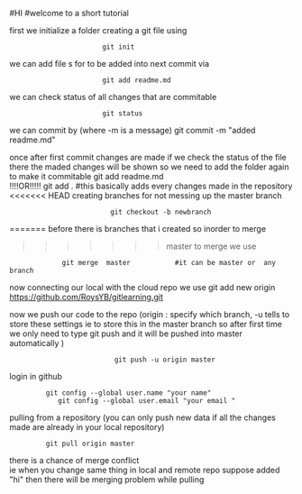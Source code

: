 #HI
#welcome to a short tutorial

first we initialize a folder creating a git file
using 

                           git init

we can add  file s    for to be added into next commit via
   
                           git add readme.md

we can check status of all changes  that are commitable 

                           git status 

we can commit by  (where -m is a message)
                           git commit -m "added readme.md"

once after first commit changes are made if we check the status of the  file there the maded changes will be shown    so we need to add the folder again to make it commitable
                            git add readme.md         
                             !!!!OR!!!!!
                            git add .         #this basically  adds every changes made in the repository
<<<<<<< HEAD
 creating branches for not messing up the master branch

                             git checkout -b newbranch
=======
 before there is  branches that i created so inorder to merge  
>>>>>>> master
                 to merge we use 

                 git merge  master           #it can be master or  any branch


now connecting our local with the cloud repo   we use 
                git add new origin https://github.com/RoysYB/gitlearning.git

now we push our code to the repo (origin : specify which branch,  -u tells to store these settings ie  to store this in the  master branch   so after first time we only need to type   git push and it will be pushed into  master automatically     )
                  
                              git push -u origin master                                        

login  in github
             
             git config --global user.name "your name"
                git config --global user.email "your email "   
                
                
pulling from a repository   (you can only push  new data if all the changes made are already in your local repository)
             
             git pull origin master

there is a chance of  merge conflict   
ie when you change same thing  in local and  remote repo   suppose added "hi" then  there will be merging problem while pulling 
